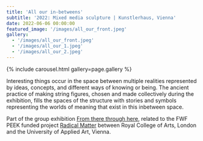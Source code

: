```yaml
---
title: 'All our in-betweens'
subtitle: '2022: Mixed media sculpture | Kunstlerhaus, Vienna'
date: 2022-06-06 00:00:00
featured_image: '/images/all_our_front.jpeg'
gallery:
  - '/images/all_our_front.jpeg'
  - '/images/all_our_1.jpeg'
  - '/images/all_our_2.jpeg'
---
```


{% include carousel.html gallery=page.gallery %}

Interesting things occur in the space between multiple realities represented by
ideas,  concepts, and different ways of knowing or being. The ancient practice
of making  string figures, chosen and made collectively during the exhibition,
fills the spaces of the  structure with stories and symbols representing the
worlds of meaning that exist in this  inbetween space. 

Part of the group exhibition
[From there through here](https://www.k-haus.at/besuch/kalender/ausstellung/408/from-there-through-here.html),
related to the FWF PEEK funded project
[Radical Matter](https://www.radicalmatter.art/about) between Royal College of
Arts, London and the University of Applied Art, Vienna.



